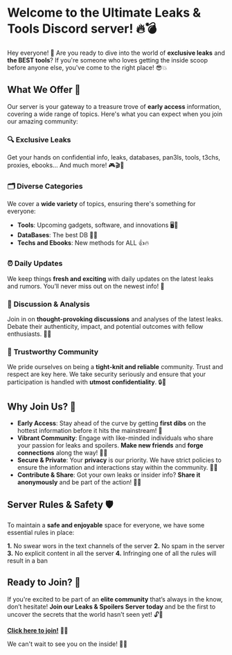 # Welcome to the Ultimate Leaks & Tools Discord server! 🔥💣

Hey everyone! 🙌 Are you ready to dive into the world of **exclusive leaks** and **the BEST tools**? If you're someone who loves getting the inside scoop before anyone else, you've come to the right place! 😎💥

## What We Offer 🎁

Our server is your gateway to a treasure trove of **early access** information, covering a wide range of topics. Here's what you can expect when you join our amazing community:

### 🔍 **Exclusive Leaks**
Get your hands on confidential info, leaks, databases, pan3ls, tools, t3chs, proxies, ebooks... And much more! 🎮🎬📱

### 🗂️ **Diverse Categories**
We cover a **wide variety** of topics, ensuring there's something for everyone:
- **Tools**: Upcoming gadgets, software, and innovations 🖥️📱
- **DataBases**: The best DB 🤡🦄
- **Techs and Ebooks**: New methods for ALL 👍🔥

### ⏰ **Daily Updates**
We keep things **fresh and exciting** with daily updates on the latest leaks and rumors. You’ll never miss out on the newest info! 🚨

### 💬 **Discussion & Analysis**
Join in on **thought-provoking discussions** and analyses of the latest leaks. Debate their authenticity, impact, and potential outcomes with fellow enthusiasts. 🧠🤔

### 🤝 **Trustworthy Community**
We pride ourselves on being a **tight-knit and reliable** community. Trust and respect are key here. We take security seriously and ensure that your participation is handled with **utmost confidentiality**. 🔒👥

## Why Join Us? 🤩

- **Early Access**: Stay ahead of the curve by getting **first dibs** on the hottest information before it hits the mainstream! 🚀
- **Vibrant Community**: Engage with like-minded individuals who share your passion for leaks and spoilers. **Make new friends** and **forge connections** along the way! 🎉💬
- **Secure & Private**: Your **privacy** is our priority. We have strict policies to ensure the information and interactions stay within the community. 🕵️‍♂️
- **Contribute & Share**: Got your own leaks or insider info? **Share it anonymously** and be part of the action! 📝🤫

## Server Rules & Safety 🛡️

To maintain a **safe and enjoyable** space for everyone, we have some essential rules in place:

**1.** No swear wors in the text channels of the server
**2.** No spam in the server
**3.** No explicit content in all the server
**4.** Infringing one of all the rules will result in a ban

## Ready to Join? 🚀

If you're excited to be part of an **elite community** that’s always in the know, don’t hesitate! **Join our Leaks & Spoilers Server today** and be the first to uncover the secrets that the world hasn’t seen yet! 🔓👀

[**Click here to join!**](https://discord.gg/freeforreal) 🎉🎉

We can't wait to see you on the inside! 💬👾
